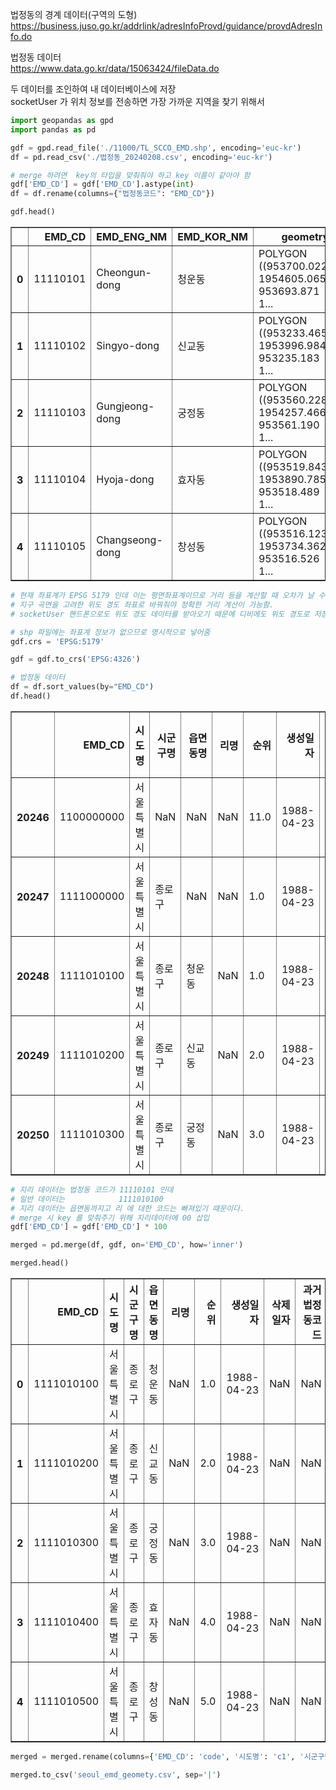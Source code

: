 법정동의 경계 데이터(구역의 도형)    
https://business.juso.go.kr/addrlink/adresInfoProvd/guidance/provdAdresInfo.do   

법정동 데이터   
https://www.data.go.kr/data/15063424/fileData.do

두 데이터를 조인하여 내 데이터베이스에 저장     
socketUser 가 위치 정보를 전송하면 가장 가까운 지역을 찾기 위해서   


```python
import geopandas as gpd
import pandas as pd
```


```python
gdf = gpd.read_file('./11000/TL_SCCO_EMD.shp', encoding='euc-kr')
df = pd.read_csv('./법정동_20240208.csv', encoding='euc-kr')
```


```python
# merge 하려면  key의 타입을 맞춰줘야 하고 key 이름이 같아야 함
gdf['EMD_CD'] = gdf['EMD_CD'].astype(int)
df = df.rename(columns={"법정동코드": "EMD_CD"})
```


```python
gdf.head()
```




<div>
<style scoped>
    .dataframe tbody tr th:only-of-type {
        vertical-align: middle;
    }

    .dataframe tbody tr th {
        vertical-align: top;
    }

    .dataframe thead th {
        text-align: right;
    }
</style>
<table border="1" class="dataframe">
  <thead>
    <tr style="text-align: right;">
      <th></th>
      <th>EMD_CD</th>
      <th>EMD_ENG_NM</th>
      <th>EMD_KOR_NM</th>
      <th>geometry</th>
    </tr>
  </thead>
  <tbody>
    <tr>
      <th>0</th>
      <td>11110101</td>
      <td>Cheongun-dong</td>
      <td>청운동</td>
      <td>POLYGON ((953700.022 1954605.065, 953693.871 1...</td>
    </tr>
    <tr>
      <th>1</th>
      <td>11110102</td>
      <td>Singyo-dong</td>
      <td>신교동</td>
      <td>POLYGON ((953233.465 1953996.984, 953235.183 1...</td>
    </tr>
    <tr>
      <th>2</th>
      <td>11110103</td>
      <td>Gungjeong-dong</td>
      <td>궁정동</td>
      <td>POLYGON ((953560.228 1954257.466, 953561.190 1...</td>
    </tr>
    <tr>
      <th>3</th>
      <td>11110104</td>
      <td>Hyoja-dong</td>
      <td>효자동</td>
      <td>POLYGON ((953519.843 1953890.785, 953518.489 1...</td>
    </tr>
    <tr>
      <th>4</th>
      <td>11110105</td>
      <td>Changseong-dong</td>
      <td>창성동</td>
      <td>POLYGON ((953516.123 1953734.362, 953516.526 1...</td>
    </tr>
  </tbody>
</table>
</div>




```python
# 현재 좌표계가 EPSG 5179 인데 이는 평면좌표계이므로 거리 등을 계산할 때 오차가 날 수 있다.
# 지구 곡면을 고려한 위도 경도 좌표로 바꿔줘야 정확한 거리 계산이 가능함.
# socketUser 핸드폰으로도 위도 경도 데이터를 받아오기 때문에 디비에도 위도 경도로 저장해 놓는 게 좋을 것 같다.

# shp 파일에는 좌표계 정보가 없으므로 명시적으로 넣어줌
gdf.crs = 'EPSG:5179'

gdf = gdf.to_crs('EPSG:4326')
```


```python
# 법정동 데이터
df = df.sort_values(by="EMD_CD")
df.head()
```




<div>
<style scoped>
    .dataframe tbody tr th:only-of-type {
        vertical-align: middle;
    }

    .dataframe tbody tr th {
        vertical-align: top;
    }

    .dataframe thead th {
        text-align: right;
    }
</style>
<table border="1" class="dataframe">
  <thead>
    <tr style="text-align: right;">
      <th></th>
      <th>EMD_CD</th>
      <th>시도명</th>
      <th>시군구명</th>
      <th>읍면동명</th>
      <th>리명</th>
      <th>순위</th>
      <th>생성일자</th>
      <th>삭제일자</th>
      <th>과거법정동코드</th>
    </tr>
  </thead>
  <tbody>
    <tr>
      <th>20246</th>
      <td>1100000000</td>
      <td>서울특별시</td>
      <td>NaN</td>
      <td>NaN</td>
      <td>NaN</td>
      <td>11.0</td>
      <td>1988-04-23</td>
      <td>NaN</td>
      <td>NaN</td>
    </tr>
    <tr>
      <th>20247</th>
      <td>1111000000</td>
      <td>서울특별시</td>
      <td>종로구</td>
      <td>NaN</td>
      <td>NaN</td>
      <td>1.0</td>
      <td>1988-04-23</td>
      <td>NaN</td>
      <td>NaN</td>
    </tr>
    <tr>
      <th>20248</th>
      <td>1111010100</td>
      <td>서울특별시</td>
      <td>종로구</td>
      <td>청운동</td>
      <td>NaN</td>
      <td>1.0</td>
      <td>1988-04-23</td>
      <td>NaN</td>
      <td>NaN</td>
    </tr>
    <tr>
      <th>20249</th>
      <td>1111010200</td>
      <td>서울특별시</td>
      <td>종로구</td>
      <td>신교동</td>
      <td>NaN</td>
      <td>2.0</td>
      <td>1988-04-23</td>
      <td>NaN</td>
      <td>NaN</td>
    </tr>
    <tr>
      <th>20250</th>
      <td>1111010300</td>
      <td>서울특별시</td>
      <td>종로구</td>
      <td>궁정동</td>
      <td>NaN</td>
      <td>3.0</td>
      <td>1988-04-23</td>
      <td>NaN</td>
      <td>NaN</td>
    </tr>
  </tbody>
</table>
</div>




```python
# 지리 데이터는 법정동 코드가 11110101 인데
# 일반 데이터는            1111010100
# 지리 데이터는 읍면동까지고 리 에 대한 코드는 빠져있기 때문이다.
# merge 시 key 를 맞춰주기 위해 지리데이터에 00 삽입
gdf['EMD_CD'] = gdf['EMD_CD'] * 100
```


```python
merged = pd.merge(df, gdf, on='EMD_CD', how='inner')
```


```python
merged.head()
```




<div>
<style scoped>
    .dataframe tbody tr th:only-of-type {
        vertical-align: middle;
    }

    .dataframe tbody tr th {
        vertical-align: top;
    }

    .dataframe thead th {
        text-align: right;
    }
</style>
<table border="1" class="dataframe">
  <thead>
    <tr style="text-align: right;">
      <th></th>
      <th>EMD_CD</th>
      <th>시도명</th>
      <th>시군구명</th>
      <th>읍면동명</th>
      <th>리명</th>
      <th>순위</th>
      <th>생성일자</th>
      <th>삭제일자</th>
      <th>과거법정동코드</th>
      <th>EMD_ENG_NM</th>
      <th>EMD_KOR_NM</th>
      <th>geometry</th>
    </tr>
  </thead>
  <tbody>
    <tr>
      <th>0</th>
      <td>1111010100</td>
      <td>서울특별시</td>
      <td>종로구</td>
      <td>청운동</td>
      <td>NaN</td>
      <td>1.0</td>
      <td>1988-04-23</td>
      <td>NaN</td>
      <td>NaN</td>
      <td>Cheongun-dong</td>
      <td>청운동</td>
      <td>POLYGON ((126.97556 37.58968, 126.97549 37.589...</td>
    </tr>
    <tr>
      <th>1</th>
      <td>1111010200</td>
      <td>서울특별시</td>
      <td>종로구</td>
      <td>신교동</td>
      <td>NaN</td>
      <td>2.0</td>
      <td>1988-04-23</td>
      <td>NaN</td>
      <td>NaN</td>
      <td>Singyo-dong</td>
      <td>신교동</td>
      <td>POLYGON ((126.97031 37.58418, 126.97033 37.584...</td>
    </tr>
    <tr>
      <th>2</th>
      <td>1111010300</td>
      <td>서울특별시</td>
      <td>종로구</td>
      <td>궁정동</td>
      <td>NaN</td>
      <td>3.0</td>
      <td>1988-04-23</td>
      <td>NaN</td>
      <td>NaN</td>
      <td>Gungjeong-dong</td>
      <td>궁정동</td>
      <td>POLYGON ((126.97400 37.58654, 126.97401 37.586...</td>
    </tr>
    <tr>
      <th>3</th>
      <td>1111010400</td>
      <td>서울특별시</td>
      <td>종로구</td>
      <td>효자동</td>
      <td>NaN</td>
      <td>4.0</td>
      <td>1988-04-23</td>
      <td>NaN</td>
      <td>NaN</td>
      <td>Hyoja-dong</td>
      <td>효자동</td>
      <td>POLYGON ((126.97356 37.58323, 126.97355 37.582...</td>
    </tr>
    <tr>
      <th>4</th>
      <td>1111010500</td>
      <td>서울특별시</td>
      <td>종로구</td>
      <td>창성동</td>
      <td>NaN</td>
      <td>5.0</td>
      <td>1988-04-23</td>
      <td>NaN</td>
      <td>NaN</td>
      <td>Changseong-dong</td>
      <td>창성동</td>
      <td>POLYGON ((126.97353 37.58182, 126.97354 37.581...</td>
    </tr>
  </tbody>
</table>
</div>




```python
merged = merged.rename(columns={'EMD_CD': 'code', '시도명': 'c1', '시군구명': 'c2', '읍면동명': 'c3', '리명': 'c4', '순위': 'order', '생성일자': 'created_at', '삭제일자': 'deleted_at', '과거법정동코드': 'prev_code', 'EMD_ENG_NM': 'eng_name', 'EMD_KOR_NM': 'name'})
```


```python
merged.to_csv('seoul_emd_geomety.csv', sep='|')
```
